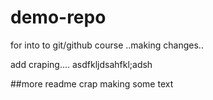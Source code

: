 # demo-repo
for into to git/github course
..making changes..

add craping....
asdfkljdsahfkl;adsh

##more readme crap
making some text